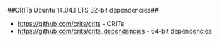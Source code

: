 ##CRITs Ubuntu 14.04.1 LTS 32-bit dependencies##
* https://github.com/crits/crits - CRITs
* https://github.com/crits/crits_dependencies - 64-bit dependencies
